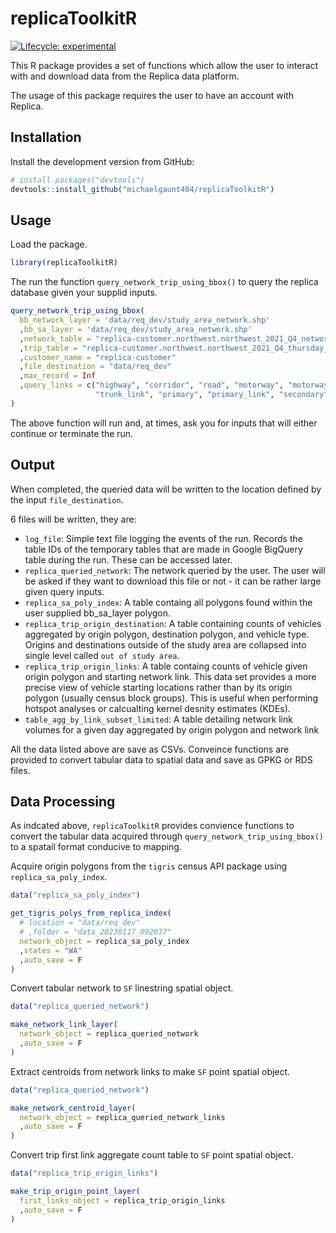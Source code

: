 # replicaToolkitR

[![Lifecycle:
experimental](https://img.shields.io/badge/lifecycle-experimental-orange.svg)](https://www.tidyverse.org/lifecycle/#experimental)
<!-- badges: end -->

This R package provides a set of functions which allow the user to interact with and download data from the Replica data platform. 

The usage of this package requires the user to have an account with Replica. 

## Installation

Install the development version from GitHub:

``` r
# install.packages("devtools")
devtools::install_github("michaelgaunt404/replicaToolkitR")
```

## Usage

Load the package.

``` r
library(replicaToolkitR)

```
The run the function `query_network_trip_using_bbox()` to query the replica database given your supplid inputs.

``` r
query_network_trip_using_bbox(
  bb_network_layer = 'data/req_dev/study_area_network.shp'
  ,bb_sa_layer = 'data/req_dev/study_area_network.shp'
  ,network_table = "replica-customer.northwest.northwest_2021_Q4_network_segments"
  ,trip_table = "replica-customer.northwest.northwest_2021_Q4_thursday_trip"
  ,customer_name = "replica-customer"
  ,file_destination = "data/req_dev"
  ,max_record = Inf
  ,query_links = c("highway", "corridor", "road", "motorway", "motorway_link", "trunk",
                   "trunk_link", "primary", "primary_link", "secondary", "secondary_link")
)
```
The above function will run and, at times, ask you for inputs that will either continue or terminate the run. 

## Output

When completed, the queried data will be written to the location defined by the input `file_destination`.

6 files will be written, they are: 
+ `log_file`: Simple text file logging the events of the run. Records the table IDs of the temporary tables that are made in Google BigQuery table during the run. These can be accessed later.
+ `replica_queried_network`: The network queried by the user. The user will be asked if they want to download this file or not - it can be rather large given query inputs. 
+ `replica_sa_poly_index`: A table containg all polygons found within the user supplied bb_sa_layer polygon.
+ `replica_trip_origin_destination`: A table containing counts of vehicles aggregated by origin polygon, destination polygon, and vehicle type. Origins and destinations outside of the study area are collapsed into single level called `out of study area`.
+ `replica_trip_origin_links`: A table containg counts of vehicle given origin polygon and starting network link. This data set provides a more precise view of vehicle starting locations rather than by its origin polygon (usually census block groups). This is useful when performing hotspot analyses or calcualting kernel desnity estimates (KDEs).
+ `table_agg_by_link_subset_limited`: A table detailing network link volumes for a given day aggregated by origin polygon and network link

All the data listed above are save as CSVs. Conveince functions are provided to convert tabular data to spatial data and save as GPKG or RDS files. 

## Data Processing 

As indcated above, `replicaToolkitR` provides convience functions to convert the tabular data acquired through `query_network_trip_using_bbox()` to a spatail format conducive to mapping.  

Acquire origin polygons from the `tigris` census API package using `replica_sa_poly_index`.
``` r
data("replica_sa_poly_index")

get_tigris_polys_from_replica_index(
  # location = "data/req_dev"
  # ,folder = "data_20230117_092037"
  network_object = replica_sa_poly_index
  ,states = "WA"
  ,auto_save = F
)
```
Convert tabular network to `SF` linestring spatial object. 
``` r
data("replica_queried_network")

make_network_link_layer(
  network_object = replica_queried_network
  ,auto_save = F
)
```
Extract centroids from network links to make `SF` point spatial object.
``` r
data("replica_queried_network")

make_network_centroid_layer(
  network_object = replica_queried_network_links
  ,auto_save = F
)
```
Convert trip first link aggregate count table to `SF` point spatial object.
``` r
data("replica_trip_origin_links")

make_trip_origin_point_layer(
  first_links_object = replica_trip_origin_links
  ,auto_save = F
)
```


